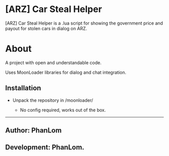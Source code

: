 # [ARZ] Car Steal Helper

[ARZ] Car Steal Helper is a .lua script for showing the government price and payout for stolen cars in dialog on ARZ.

# About

A project with open and understandable code.

Uses MoonLoader libraries for dialog and chat integration.

## Installation

- Unpack the repository in /moonloader/

    - No config required, works out of the box.

---
## Author: PhanLom
## Development: PhanLom.